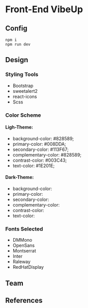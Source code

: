 # Front-End VibeUp

## Config

```shell
npm i
npm run dev
```

## Design

### Styling Tools

- Bootstrap
- sweetalert2
- react-icons
- Scss

### Color Scheme

#### Ligh-Theme:

- background-color: #828589;
- primary-color: #008DDA;
- secondary-color: #113F67;
- complementary-color: #828589;
- contrast-color: #003C43;
- text-color: #1E201E;

#### Dark-Theme:

- background-color:
- primary-color:
- secondary-color:
- complementary-color:
- contrast-color:
- text-color:

### Fonts Selected

- DMMono
- OpenSans
- Montserrat
- Inter
- Raleway
- RedHatDisplay

## Team



## References